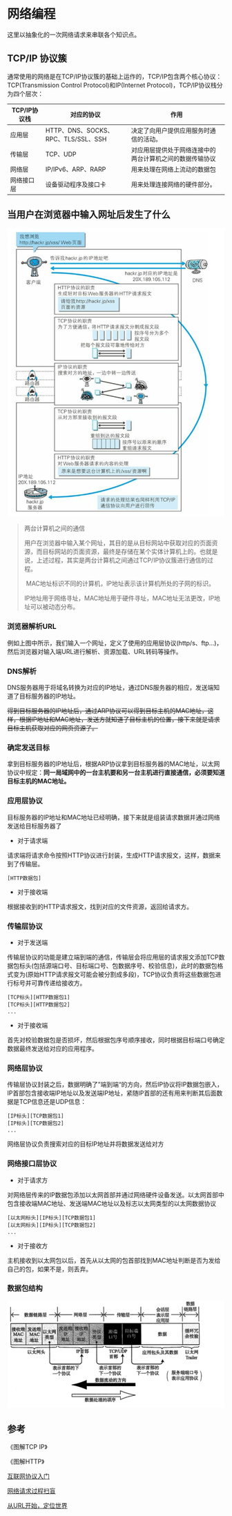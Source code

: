 # 网络编程

这里以抽象化的一次网络请求来串联各个知识点。

## TCP/IP 协议簇

通常使用的网络是在TCP/IP协议簇的基础上运作的，TCP/IP包含两个核心协议：TCP(Transmission Control Protocol)和IP(Internet Protocol)，TCP/IP协议栈分为四个层次：

| TCP/IP协议栈 | 对应的协议                          | 作用                                                     |
| ------------ | ----------------------------------- | -------------------------------------------------------- |
| 应用层       | HTTP、DNS、SOCKS、RPC、TLS/SSL、SSH | 决定了向用户提供应用服务时通信的活动。                   |
| 传输层       | TCP、UDP                            | 对应用层提供处于网络连接中的两台计算机之间的数据传输协议 |
| 网络层       | IP/IPv6、ARP、RARP                  | 用来处理在网络上流动的数据包                             |
| 网络接口层   | 设备驱动程序及接口卡                | 用来处理连接网络的硬件部分。                             |

## 当用户在浏览器中输入网址后发生了什么

![url_route](../assets/url_route.png)

> 两台计算机之间的通信
>
> ​	用户在浏览器中输入某个网址，其目的是从目标网站中获取对应的页面资源，而目标网站的页面资源，最终是存储在某个实体计算机上的。也就是说，上述过程，其实是两台计算机之间通过TCP/IP协议簇进行通信的过程。
>
> ​	MAC地址标识不同的计算机，IP地址表示该计算机所处的子网的标识。
>
> ​	IP地址用于网络寻址，MAC地址用于硬件寻址，MAC地址无法更改，IP地址可以被动态分布。

### 浏览器解析URL

例如上图中所示，我们输入一个网址，定义了使用的应用层协议(http/s、ftp...)，然后浏览器对输入端URL进行解析、资源加载、URL转码等操作。

### DNS解析

DNS服务器用于将域名转换为对应的IP地址，通过DNS服务器的相应，发送端知道了目标服务器的IP地址。

~~得到目标服务器的IP地址后，通过ARP协议可以得到目标主机的MAC地址，这样，根据IP地址和MAC地址，发送方就知道了目标主机的位置，接下来就是请求目标主机获取对应的网页资源了。~~

### 确定发送目标

拿到目标服务器的IP地址后，根据ARP协议拿到目标服务器的MAC地址，以太网协议中规定：**同一局域网中的一台主机要和另一台主机进行直接通信，必须要知道目标主机的MAC地址。**

### 应用层协议

目标服务器的IP地址和MAC地址已经明确，接下来就是组装请求数据并通过网络发送给目标服务器了

+ 对于请求端

请求端将请求命令按照HTTP协议进行封装，生成HTTP请求报文，这样，数据来到了传输层。

~~~
[HTTP数据包]
~~~

+ 对于接收端

根据接收到的HTTP请求报文，找到对应的文件资源，返回给请求方。

### 传输层协议

+ 对于发送端

传输层协议的功能是建立端到端的通信，传输层会将应用层的请求报文添加TCP数据包标头(包括源端口号、目标端口号、包数据序号、校验信息)，此时的数据包格式变为(原始HTTP请求报文可能会被分割成多段)，TCP协议负责将这些数据包进行标号并可靠传递给接收方。

~~~
[TCP标头][HTTP数据包1]
[TCP标头][HTTP数据包2]
...
~~~

+ 对于接收端

首先对校验数据包是否损坏，然后根据包序号顺序接收，同时根据目标端口号确定数据最终发送给对应的应用程序。

### 网络层协议

传输层协议封装之后，数据明确了”端到端“的方向，然后IP协议将IP数据包嵌入，IP首部包含接收端IP地址以及发送端IP地址，紧随IP首部的还有用来判断其后面数据是TCP信息还是UDP信息：

~~~
[IP标头][TCP数据包1]
[IP标头][TCP数据包2]
...
~~~

网络层协议负责搜索对应的目标IP地址并将数据发送给对方

### 网络接口层协议

+ 对于请求方

对网络层传来的IP数据包添加以太网首部并通过网络硬件设备发送。以太网首部中包含接收端MAC地址、发送端MAC地址以及标志以太网类型的以太网数据协议

~~~
[以太网标头][IP标头][TCP数据包1]
[以太网标头][IP标头][TCP数据包2]
...
~~~

+ 对于接收方

主机接收到以太网包以后，首先从以太网的包首部找到MAC地址判断是否为发给自己的包，如果不是，则丢弃。

### 数据包结构

![data_package](../assets/data_package.png)

## 参考

《图解TCP IP》

《图解HTTP》

[互联网协议入门](http://www.ruanyifeng.com/blog/2012/05/internet_protocol_suite_part_i.html)

[网络请求过程扫盲](https://www.jianshu.com/p/8a40f99da882)

[从URL开始，定位世界](https://www.wangtianyi.top/blog/2017/10/22/cong-urlkai-shi-,ding-wei-shi-jie/?utm_source=github&utm_medium=github)